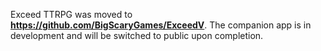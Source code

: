 Exceed TTRPG was moved to **https://github.com/BigScaryGames/ExceedV**. The companion app is in development and will be switched to public upon completion. 
